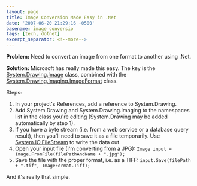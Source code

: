 ```yaml
---
layout: page
title: Image Conversion Made Easy in .Net
date: '2007-06-20 21:29:16 -0500'
basename: image_conversio
tags: [tech, dotnet]
excerpt_separator: <!--more-->
---
```


**Problem:** Need to convert an image from one format to another using .Net.

**Solution:** Microsoft has really made this easy. The key is the <a href="http://msdn2.microsoft.com/en-us/library/system.drawing.image(vs.80).aspx">System.Drawing.Image</a> class, combined with the <a href="http://msdn2.microsoft.com/en-us/library/system.drawing.imaging.imageformat_members(vs.80).aspx">System.Drawing.Imaging.ImageFormat</a> class.

Steps:

<!--more-->

1. In your project's References, add a reference to System.Drawing.
1. Add System.Drawing and System.Drawing.Imaging to the namespaces list in the
   class you're editing (System.Drawing may be added automatically by step 1).
1. If you have a byte stream (i.e. from a web service or a database query
   result), then you'll need to save it as a file temporarily. Use <a
   href="http://msdn2.microsoft.com/en-us/library/system.io.filestream(vs.80).aspx">System.IO.FileStream</a>
   to write the data out.
1. Open your input file (I'm converting from a JPG): `Image input =
   Image.FromFile(filePathAndName + ".jpg");`
1. Save the file with the proper format, i.e. as a TIFF:
   `input.Save(filePath + ".tif", ImageFormat.Tiff);`

And it's really that simple.
